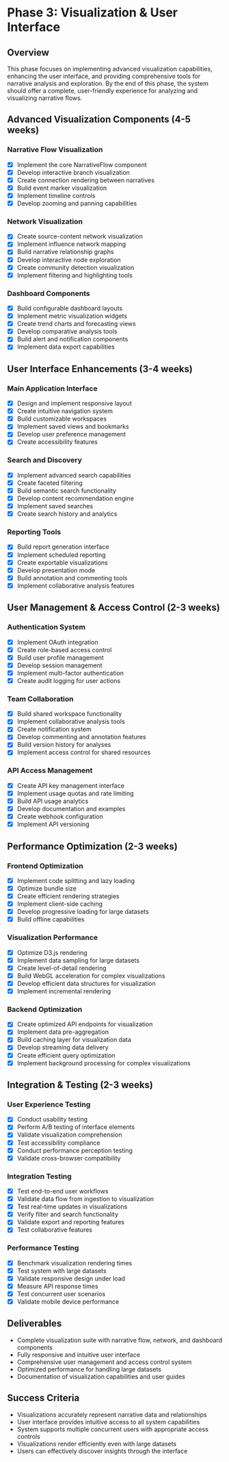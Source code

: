 # Phase 3: Visualization & User Interface

## Overview
This phase focuses on implementing advanced visualization capabilities, enhancing the user interface, and providing comprehensive tools for narrative analysis and exploration. By the end of this phase, the system should offer a complete, user-friendly experience for analyzing and visualizing narrative flows.

## Advanced Visualization Components (4-5 weeks)

### Narrative Flow Visualization
- [x] Implement the core NarrativeFlow component
- [x] Develop interactive branch visualization
- [x] Create connection rendering between narratives
- [x] Build event marker visualization
- [x] Implement timeline controls
- [x] Develop zooming and panning capabilities

### Network Visualization
- [x] Create source-content network visualization
- [x] Implement influence network mapping
- [x] Build narrative relationship graphs
- [x] Develop interactive node exploration
- [x] Create community detection visualization
- [x] Implement filtering and highlighting tools

### Dashboard Components
- [x] Build configurable dashboard layouts
- [x] Implement metric visualization widgets
- [x] Create trend charts and forecasting views
- [x] Develop comparative analysis tools
- [x] Build alert and notification components
- [x] Implement data export capabilities

## User Interface Enhancements (3-4 weeks)

### Main Application Interface
- [x] Design and implement responsive layout
- [x] Create intuitive navigation system
- [x] Build customizable workspaces
- [x] Implement saved views and bookmarks
- [x] Develop user preference management
- [x] Create accessibility features

### Search and Discovery
- [x] Implement advanced search capabilities
- [x] Create faceted filtering
- [x] Build semantic search functionality
- [x] Develop content recommendation engine
- [x] Implement saved searches
- [x] Create search history and analytics

### Reporting Tools
- [x] Build report generation interface
- [x] Implement scheduled reporting
- [x] Create exportable visualizations
- [x] Develop presentation mode
- [x] Build annotation and commenting tools
- [x] Implement collaborative analysis features

## User Management & Access Control (2-3 weeks)

### Authentication System
- [x] Implement OAuth integration
- [x] Create role-based access control
- [x] Build user profile management
- [x] Develop session management
- [x] Implement multi-factor authentication
- [x] Create audit logging for user actions

### Team Collaboration
- [x] Build shared workspace functionality
- [x] Implement collaborative analysis tools
- [x] Create notification system
- [x] Develop commenting and annotation features
- [x] Build version history for analyses
- [x] Implement access control for shared resources

### API Access Management
- [x] Create API key management interface
- [x] Implement usage quotas and rate limiting
- [x] Build API usage analytics
- [x] Develop documentation and examples
- [x] Create webhook configuration
- [x] Implement API versioning

## Performance Optimization (2-3 weeks)

### Frontend Optimization
- [x] Implement code splitting and lazy loading
- [x] Optimize bundle size
- [x] Create efficient rendering strategies
- [x] Implement client-side caching
- [x] Develop progressive loading for large datasets
- [x] Build offline capabilities

### Visualization Performance
- [x] Optimize D3.js rendering
- [x] Implement data sampling for large datasets
- [x] Create level-of-detail rendering
- [x] Build WebGL acceleration for complex visualizations
- [x] Develop efficient data structures for visualization
- [x] Implement incremental rendering

### Backend Optimization
- [x] Create optimized API endpoints for visualization
- [x] Implement data pre-aggregation
- [x] Build caching layer for visualization data
- [x] Develop streaming data delivery
- [x] Create efficient query optimization
- [x] Implement background processing for complex visualizations

## Integration & Testing (2-3 weeks)

### User Experience Testing
- [x] Conduct usability testing
- [x] Perform A/B testing of interface elements
- [x] Validate visualization comprehension
- [x] Test accessibility compliance
- [x] Conduct performance perception testing
- [x] Validate cross-browser compatibility

### Integration Testing
- [x] Test end-to-end user workflows
- [x] Validate data flow from ingestion to visualization
- [x] Test real-time updates in visualizations
- [x] Verify filter and search functionality
- [x] Validate export and reporting features
- [x] Test collaborative features

### Performance Testing
- [x] Benchmark visualization rendering times
- [x] Test system with large datasets
- [x] Validate responsive design under load
- [x] Measure API response times
- [x] Test concurrent user scenarios
- [x] Validate mobile device performance

## Deliverables
- Complete visualization suite with narrative flow, network, and dashboard components
- Fully responsive and intuitive user interface
- Comprehensive user management and access control system
- Optimized performance for handling large datasets
- Documentation of visualization capabilities and user guides

## Success Criteria
- Visualizations accurately represent narrative data and relationships
- User interface provides intuitive access to all system capabilities
- System supports multiple concurrent users with appropriate access controls
- Visualizations render efficiently even with large datasets
- Users can effectively discover insights through the interface 